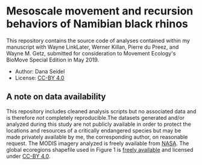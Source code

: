 <!---[![DOI](https://zenodo.org/badge/DOI/10.5281/zenodo.1185383.svg)](https://doi.org/10.5281/zenodo.1185383) --->

Mesoscale movement and recursion behaviors of Namibian black rhinos
=======================================================================

This repository contains the source code of analyses contained within my 
manuscript with Wayne LinkLater, Werner Killan, Pierre du Preez, and Wayne M. Getz, 
submitted for consideration to Movement Ecology's BioMove Special Edition in
May 2019. 

- Author: Dana Seidel 
- License: [CC-BY 4.0](https://creativecommons.org/licenses/by/4.0/)

## A note on data availability
This repository includes cleaned analysis scripts but no associated data and is
therefore *not* completely reproducible.The datasets generated and/or analyzed 
during this study are not publicly available in order to protect the locations 
and resources of a critically endangered species but may be made privately 
available by me, the corresponding author, on reasonable request. The MODIS 
imagery analyzed is freely available from [NASA](https://modis.gsfc.nasa.gov/data/dataprod/mod13.php). 
The global ecoregions shapefile used in Figure 1 is [freely available](ecoregions2017.appspot.com)
and licensed under [CC-BY 4.0](https://creativecommons.org/licenses/by/4.0/). 

